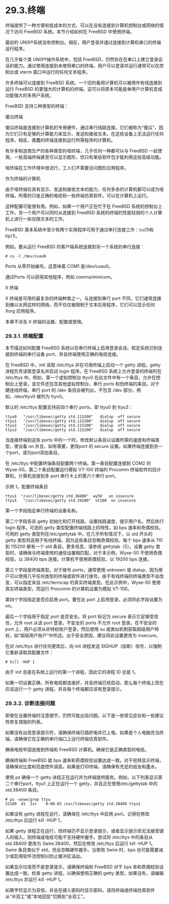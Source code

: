 # 29.3.终端

终端提供了一种方便和低成本的方式，可以在没有连接到计算机控制台或网络的情况下访问 FreeBSD 系统。本节介绍如何在 FreeBSD 中使用终端。

最初的 UNIX®系统没有控制台。相反，用户登录并通过连接到计算机串口的终端运行程序。

在几乎每个类 UNIX®操作系统中，包括 FreeBSD，仍然存在在串口上建立登录会话的能力。通过使用连接到未使用串口的终端，用户可以登录并运行通常可以在控制台或 xterm 窗口中运行的任何文本程序。

许多终端可以连接到 FreeBSD 系统。一个旧的备用计算机可以被用作有线连接到运行 FreeBSD 的更强大的计算机的终端。这可以将原本可能是单用户计算机变成功能强大的多用户系统。

FreeBSD 支持三种类型的终端：

 傻瓜终端

傻瓜终端是连接到计算机的专用硬件，通过串行线路连接。它们被称为“傻瓜”，因为它们只有足够的计算能力来显示、发送和接收文本。在这些设备上无法运行任何程序。相反，愚蠢的终端连接到运行所需程序的计算机。

有许多制造商生产的各种类型的哑终端，几乎任何一种都可以与 FreeBSD 一起使用。一些高端终端甚至可以显示图形，但只有某些软件包才能利用这些高级功能。

哑终端在工作环境中很流行，工人们不需要访问图形应用程序。

作为终端的计算机

由于哑终端仅具有显示、发送和接收文本的能力，任何多余的计算机都可以成为哑终端。所需的只是正确的电缆和一些终端仿真软件，可以在计算机上运行。

这种配置可能很有用。例如，如果一个用户正在忙于在 FreeBSD 系统的控制台上工作，另一个用户可以同时从连接到 FreeBSD 系统的终端的性能较弱的个人计算机上进行一些仅限文本的工作。

FreeBSD 基本系统中至少有两个实用程序可用于通过串行连接工作：cu(1)和 tip(1)。

例如，要从运行 FreeBSD 的客户端系统连接到另一个系统的串行连接：

```
# cu -l /dev/cuauN
```

Ports 从零开始编号。这意味着 COM1 是/dev/cuau0。

通过Ports 可以获得其他程序，例如 comms/minicom。

 X 终端

X 终端是可用的最复杂的终端种类之一。与连接到串行 port 不同，它们通常连接到像以太网这样的网络。而不仅仅被限制于文本应用程序，它们可以显示任何 Xorg 应用程序。

本章不涉及 X 终端的设置、配置或使用。

### 29.3.1. 终端配置

本节描述如何配置 FreeBSD 系统以在串行终端上启用登录会话。假定系统识别连接到终端的串行设备 port，并且终端使用正确的电缆连接。

在 FreeBSD 中，init 读取 /etc/ttys 并在可用终端上启动一个 getty 进程。getty 进程负责读取登录名并启动 login 程序。在 FreeBSD 系统上允许登录的终端列在 /etc/ttys 中。例如，第一个虚拟控制台 ttyv0 在此文件中有一个条目，允许在控制台上登录。该文件还包含其他虚拟控制台、串行 ports 和伪终端的条目。对于硬连线终端，串行 port 的 /dev 条目会被列出，不包含 /dev 部分。例如，/dev/ttyv0 被列为 ttyv0。

默认的 /etc/ttys 配置支持前四个串行 ports，即 ttyu0 到 ttyu3：

```
ttyu0   "/usr/libexec/getty std.115200"   dialup  off secure
ttyu1   "/usr/libexec/getty std.115200"   dialup  off secure
ttyu2   "/usr/libexec/getty std.115200"   dialup  off secure
ttyu3   "/usr/libexec/getty std.115200"   dialup  off secure
```

当连接终端到这些 ports 中的一个时，修改默认条目以设置所需的速度和终端类型，使设备 on 并且，如有需要，更改port 的 secure 设置。如果终端连接到另一个port，请为port添加条目。

在 /etc/ttys 中配置终端条目配置两个终端。第一条目配置连接到 COM2 的 Wyse-50。第二个条目配置运行模拟 VT-100 终端的 Procomm 终端软件的旧计算机。计算机连接到多 port 串行卡上的第六个串行 port。

示例 1。配置终端条目

```
ttyu1  "/usr/libexec/getty std.38400"  wy50   on insecure
ttyu5   "/usr/libexec/getty std.19200"  vt100  on insecure
```

第一个字段指定串行终端的设备名称。

第二个字段告诉 getty 初始化和打开线路，设置线路速度，提示用户名，然后执行 login 程序。可选的 getty 类型配置终端线路上的特性，如 bps 速率和奇偶校验。可用的 getty 类型列在/etc/gettytab 中。在几乎所有情况下，以 std 开头的 getty 类型将适用于有线终端，因为这些条目忽略奇偶校验。每个 bps 速率从 110 到 115200 都有一个 std 条目。更多信息，请参阅 gettytab（5）。设置 getty 类型时，请确保与终端使用的通信设置相匹配。对于本示例，Wyse-50 不使用奇偶校验，以 38400 bps 连接。计算机不使用奇偶校验，以 19200 bps 连接。

第三个字段是终端类型。对于拨号 ports，通常使用 unknown 或 dialup，因为用户可以使用几乎任何类型的终端或软件进行拨号。由于有线终端的终端类型不会改变，可以指定来自 /etc/termcap 的真实终端类型。在此示例中，Wyse-50 使用真实终端类型，而运行 Procomm 的计算机设置为模拟 VT-100。

第四个字段指定是否应启用 port。要在此 port 上启用登录，必须将此字段设置为 on。

最后一个字段用于指定 port 是否安全。将 port 标记为 secure 表示它足够受信任，允许 root 从该 port 登录。不安全的 ports 不允许 root 登录。在不安全的 port 上，用户必须从非特权账户登录，然后使用 su 或类似机制获取超级用户特权，如“超级用户账户”中所述。出于安全原因，建议将此设置更改为 insecure。

在对 /etc/ttys 进行任何更改后，向 init 进程发送 SIGHUP（挂断）信号，以强制它重新读取其配置文件：

```
# kill -HUP 1
```

由于 init 总是在系统上运行的第一个进程，因此它的进程 ID 总是 1。

如果一切设置正确，所有电缆都连接好，并且终端已经启动，那么每个终端上现在应该运行一个 getty 进程，并且每个终端都应该有登录提示。

### 29.3.2. 诊断连接问题

即使在设置终端时注意细节，仍然可能出现问题。以下是一些常见症状和一些建议性修复措施的列表。

如果没有出现登录提示符，请确保终端已插好电并已上电。如果是个人电脑充当终端，请确保它在正确的串行端口上运行终端仿真软件。

确保电缆牢固连接到终端和 FreeBSD 计算机。确保它是正确类型的电缆。

确保终端和 FreeBSD 就 bps 速率和奇偶校验设置达成一致。对于视频显示终端，请确保对比度和亮度控件调高。如果是打印终端，请确保有充足的纸张和墨水。

使用 ps 确保一个 getty 进程正在运行并为终端提供服务。例如，以下列表显示第二个串行port，ttyu1 上正在运行一个 getty，并且正在使用/etc/gettytab 中的 std.38400 条目。

```
# ps -axww|grep ttyu
22189  d1  Is+    0:00.03 /usr/libexec/getty std.38400 ttyu1
```

如果没有 getty 进程在运行，请确保在 /etc/ttys 中启用 port。记得在修改 /etc/ttys 后运行 kill -HUP 1。

如果 getty 进程正在运行，但终端仍不显示登录提示，或者显示提示但无法接受键入的输入，则终端或电缆可能不支持硬件握手。尝试将 /etc/ttys 中的条目从 std.38400 更改为 3wire.38400，然后在修改 /etc/ttys 后运行 kill -HUP 1。3wire 条目类似于 std，但会忽略硬件握手。当使用 3wire 时，bps 也可能需要减少或启用软件流控制以防止缓冲区溢出。

如果显示垃圾而不是登录提示，请确保终端和 FreeBSD 对于 bps 率和奇偶校验设置达成一致。检查 getty 进程，以确保使用正确的 getty 类型。如果没有，请编辑 /etc/ttys 并运行 kill -HUP 1。

如果字符显示为双倍，并且在键入密码时显示密码，请将终端或终端仿真软件从“半双工”或“本地回显”切换到“全双工”。
